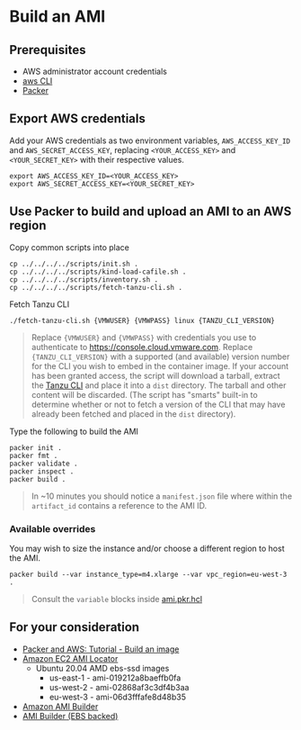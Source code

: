 # Build an AMI

## Prerequisites

* AWS administrator account credentials
* [aws CLI](https://docs.aws.amazon.com/cli/latest/userguide/install-cliv2.html)
* [Packer](https://www.packer.io/downloads)


## Export AWS credentials

Add your AWS credentials as two environment variables, `AWS_ACCESS_KEY_ID` and `AWS_SECRET_ACCESS_KEY`, replacing `<YOUR_ACCESS_KEY>` and `<YOUR_SECRET_KEY>` with their respective values.

```
export AWS_ACCESS_KEY_ID=<YOUR_ACCESS_KEY>
export AWS_SECRET_ACCESS_KEY=<YOUR_SECRET_KEY>
```


## Use Packer to build and upload an AMI to an AWS region

Copy common scripts into place

```
cp ../../../../scripts/init.sh .
cp ../../../../scripts/kind-load-cafile.sh .
cp ../../../../scripts/inventory.sh .
cp ../../../../scripts/fetch-tanzu-cli.sh .
```

Fetch Tanzu CLI

```
./fetch-tanzu-cli.sh {VMWUSER} {VMWPASS} linux {TANZU_CLI_VERSION}
```
> Replace `{VMWUSER}` and `{VMWPASS}` with credentials you use to authenticate to https://console.cloud.vmware.com.  Replace `{TANZU_CLI_VERSION}` with a supported (and available) version number for the CLI you wish to embed in the container image.  If your account has been granted access, the script will download a tarball, extract the [Tanzu CLI](https://docs.vmware.com/en/VMware-Tanzu-Kubernetes-Grid/1.3/vmware-tanzu-kubernetes-grid-13/GUID-tanzu-cli-reference.html) and place it into a `dist` directory.  The tarball and other content will be discarded.  (The script has "smarts" built-in to determine whether or not to fetch a version of the CLI that may have already been fetched and placed in the `dist` directory).

Type the following to build the AMI

```
packer init .
packer fmt .
packer validate .
packer inspect .
packer build .
```
> In ~10 minutes you should notice a `manifest.json` file where within the `artifact_id` contains a reference to the AMI ID.


### Available overrides

You may wish to size the instance and/or choose a different region to host the AMI.

```
packer build --var instance_type=m4.xlarge --var vpc_region=eu-west-3 .
```
> Consult the `variable` blocks inside [ami.pkr.hcl](ami.pkr.hcl)



## For your consideration

* [Packer and AWS: Tutorial - Build an image](https://learn.hashicorp.com/tutorials/packer/aws-get-started-build-image?in=packer/aws-get-started)
* [Amazon EC2 AMI Locator](https://cloud-images.ubuntu.com/locator/ec2/)
  * Ubuntu 20.04 AMD ebs-ssd images
    * us-east-1 - ami-019212a8baeffb0fa
    * us-west-2 - ami-02868af3c3df4b3aa
    * eu-west-3 - ami-06d3fffafe8d48b35
* [Amazon AMI Builder](https://www.packer.io/docs/builders/amazon)
* [AMI Builder (EBS backed)](https://www.packer.io/docs/builders/amazon/ebs)
